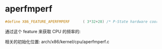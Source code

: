 # aperfmperf

```c
#define X86_FEATURE_APERFMPERF		( 3*32+28) /* P-State hardware coordination feedback capability (APERF/MPERF MSRs) */
```

通过这个 feature 来获取 CPU 的频率的:

相关的初始化位置: arch/x86/kernel/cpu/aperfmperf.c
